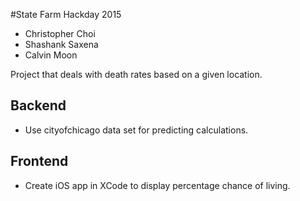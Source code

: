 #State Farm Hackday 2015
* Christopher Choi
* Shashank Saxena
* Calvin Moon

Project that deals with death rates based on a given location.

## Backend
* Use cityofchicago data set for predicting calculations.

## Frontend
* Create iOS app in XCode to display percentage chance of living.
